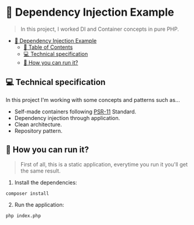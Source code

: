 # :syringe: Dependency Injection Example

> In this project, I worked DI and Container concepts in pure PHP.

- [:syringe: Dependency Injection Example](#syringe-dependency-injection-example)
  * [:bookmark_tabs: Table of Contents](#bookmark_tabs-table-of-contents)
  * [:computer: Technical specification](#computer-technical-specification)
  * [:runner: How you can run it?](#runner-how-you-can-run-it)

## :computer: Technical specification

In this project I'm working with some concepts and patterns such as...

- Self-made containers following [PSR-11](https://www.php-fig.org/psr/psr-11/) Standard.
- Dependency injection through application.
- Clean architecture.
- Repository pattern.

## :runner: How you can run it?

> First of all, this is a static application, everytime you run it you'll get the same result.


1. Install the dependencies:
```
composer install
```

2. Run the application:
```
php index.php
```



